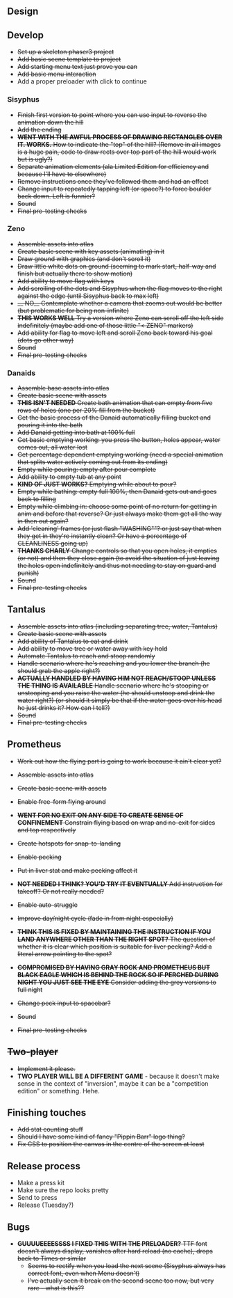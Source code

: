 ## Design

## Develop

- ~~Set up a skeleton phaser3 project~~
- ~~Add basic scene template to project~~
- ~~Add starting menu text just prove you can~~
- ~~Add basic menu interaction~~
- Add a proper preloader with click to continue

### Sisyphus
- ~~Finish first version to point where you can use input to reverse the animation down the hill~~
- ~~Add the ending~~
- ~~__WENT WITH THE AWFUL PROCESS OF DRAWING RECTANGLES OVER IT. WORKS.__ How to indicate the "top" of the hill? (Remove in all images is a huge pain, code to draw rects over top part of the hill would work but is ugly?)~~
- ~~Separate animation elements (ala Limited Edition for efficiency and because I'll have to elsewhere)~~
- ~~Remove instructions once they've followed them and had an effect~~
- ~~Change input to repeatedly tapping left (or space?) to force boulder back down. Left is funnier?~~
- ~~Sound~~
- ~~Final pre-testing checks~~

### Zeno

- ~~Assemble assets into atlas~~
- ~~Create basic scene with key assets (animating) in it~~
- ~~Draw ground with graphics (and don't scroll it)~~
- ~~Draw little white dots on ground (seeming to mark start, half-way and finish but actually there to show motion)~~
- ~~Add ability to move flag with keys~~
- ~~Add scrolling of the dots and Sisyphus when the flag moves to the right against the edge (until Sisyphus back to max left)~~
- ~~__ NO__ Contemplate whether a camera that zooms out would be better (but problematic for being non-infinite)~~
- ~~__THIS WORKS WELL__ Try a version where Zeno can scroll off the left side indefinitely (maybe add one of those little "< ZENO" markers)~~
- ~~Add ability for flag to move left and scroll Zeno back toward his goal (dots go other way)~~
- ~~Sound~~
- ~~Final pre-testing checks~~

### Danaids

- ~~Assemble base assets into atlas~~
- ~~Create basic scene with assets~~
- ~~__THIS ISN'T NEEDED__ Create bath animation that can empty from five rows of holes (one per 20% fill from the bucket)~~
- ~~Get the basic process of the Danaid automatically filling bucket and pouring it into the bath~~
- ~~Add Danaid getting into bath at 100% full~~
- ~~Get basic emptying working: you press the button, holes appear, water comes out, all water lost~~
- ~~Get percentage dependent emptying working (need a special animation that splits water actively coming out from its ending)~~
- ~~Empty while pouring: empty after pour complete~~
- ~~Add ability to empty tub at any point~~
- ~~__KIND OF JUST WORKS?__ Emptying while about to pour?~~
- ~~Empty while bathing: empty full 100%, then Danaid gets out and goes back to filling~~
- ~~Empty while climbing in: choose some point of no return for getting in anim and before that reverse? Or just always make them get all the way in then out again?~~
- ~~Add 'cleaning' frames (or just flash "WASHING""? or just say that when they get in they're instantly clean? Or have a percentage of CLEANLINESS going up)~~
- ~~__THANKS CHARLY__ Change controls so that you open holes, it empties (or not) and then they close again (to avoid the situation of just leaving the holes open indefinitely and thus not needing to stay on guard and punish)~~
- ~~Sound~~
- ~~Final pre-testing checks~~

## Tantalus

- ~~Assemble assets into atlas (including separating tree, water, Tantalus)~~
- ~~Create basic scene with assets~~
- ~~Add ability of Tantalus to eat and drink~~
- ~~Add ability to move tree or water away with key hold~~
- ~~Automate Tantalus to reach and stoop randomly~~
- ~~Handle scenario where he's reaching and you lower the branch (he should grab the apple right?)~~
- ~~__ACTUALLY HANDLED BY HAVING HIM NOT REACH/STOOP UNLESS THE THING IS AVAILABLE__ Handle scenario where he's stooping or unstooping and you raise the water (he should unstoop and drink the water right?) (or should it simply be that if the water goes over his head he just drinks it? How can I tell?)~~
- ~~Sound~~
- ~~Final pre-testing checks~~

## Prometheus

- ~~Work out how the flying part is going to work because it ain't clear yet?~~

- ~~Assemble assets into atlas~~
- ~~Create basic scene with assets~~
- ~~Enable free-form flying around~~
- ~~__WENT FOR NO EXIT ON ANY SIDE TO CREATE SENSE OF CONFINEMENT__ Constrain flying based on wrap and no-exit for sides and top respectively~~
- ~~Create hotspots for snap-to-landing~~
- ~~Enable pecking~~
- ~~Put in liver stat and make pecking affect it~~
- ~~__NOT NEEDED I THINK? YOU'D TRY IT EVENTUALLY__ Add instruction for takeoff? Or not really needed?~~
- ~~Enable auto-struggle~~
- ~~Improve day/night cycle (fade in from night especially)~~
- ~~__THINK THIS IS FIXED BY MAINTAINING THE INSTRUCTION IF YOU LAND ANYWHERE OTHER THAN THE RIGHT SPOT?__ The question of whether it is clear which position is suitable for liver pecking? Add a literal arrow pointing to the spot?~~
- ~~__COMPROMISED BY HAVING GRAY ROCK AND PROMETHEUS BUT BLACK EAGLE WHICH IS BEHIND THE ROCK SO IF PERCHED DURING NIGHT YOU JUST SEE THE EYE__ Consider adding the grey versions to full night~~
- ~~Change peck input to spacebar?~~
- ~~Sound~~
- ~~Final pre-testing checks~~

## ~~Two-player~~

- ~~Implement it please.~~
- __TWO PLAYER WILL BE A DIFFERENT GAME__ - because it doesn't make sense in the context of "inversion", maybe it can be a "competition edition" or something. Hehe.

## Finishing touches

- ~~Add stat counting stuff~~
- ~~Should I have some kind of fancy "Pippin Barr" logo thing?~~
- ~~Fix CSS to position the canvas in the centre of the screen at least~~

## Release process

- Make a press kit
- Make sure the repo looks pretty
- Send to press
- Release (Tuesday?)

## Bugs

- ~~__GUUUUEEEESSSS I FIXED THIS WITH THE PRELOADER?__ TTF font doesn't always display, vanishes after hard reload (no cache), drops back to Times or similar~~
  - ~~Seems to rectify when you load the next scene (Sisyphus always has correct font, even when Menu doesn't)~~
  - ~~I've actually seen it break on the second scene too now, but very rare - what is this??~~
